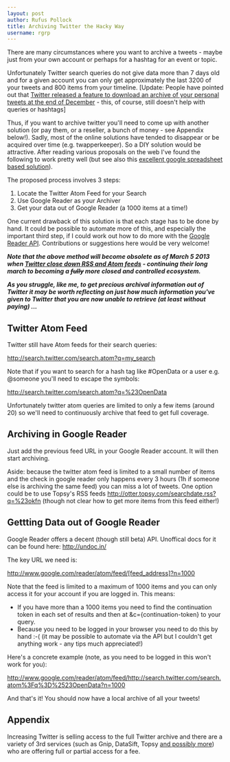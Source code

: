 ```yaml
---
layout: post
author: Rufus Pollock
title: Archiving Twitter the Hacky Way
username: rgrp
---
```


There are many circumstances where you want to archive a tweets - maybe just from your own account or perhaps for a hashtag for an event or topic.

Unfortunately Twitter search queries do not give data more than 7 days old and for a given account you can only get approximately the last 3200 of your tweets and 800 items from your timeline. [Update: People have pointed out that [Twitter released a feature to download an archive of your personal tweets at the end of December](http://blog.twitter.com/2012/12/your-twitter-archive.html) - this, of course, still doesn't help with queries or hashtags]

Thus, if you want to archive twitter you'll need to come up with another solution (or pay them, or a reseller, a bunch of money - see Appendix below!). Sadly, most of the online solutions have tended to disappear or be acquired over time (e.g. twapperkeeper). So a DIY solution would be attractive. After reading various proposals on the web I've found the following to work pretty well (but see also this [excellent google spreadsheet based solution][1]).

The proposed process involves 3 steps:

[1]: http://mashe.hawksey.info/2012/01/twitter-archive-tagsv3/

1. Locate the Twitter Atom Feed for your Search
2. Use Google Reader as your Archiver
3. Get your data out of Google Reader (a 1000 items at a time!)

One current drawback of this solution is that each stage has to be done by hand. It could be possible to automate more of this, and especially the important third step, if I could work out how to do more with the [Google Reader API][api-docs]. Contributions or suggestions here would be very welcome!

[api-docs]: http://undoc.in/

***Note that the above method will become obsolete as of March 5 2013 when [Twitter close down RSS and Atom feeds][twitter-shutdown] - continuing their long march to becoming a <del>fully</del> more closed and controlled ecosystem.***

***As you struggle, like me, to get precious archival information out of Twitter it may be worth reflecting on just how much information you've given to Twitter that you are now unable to retrieve (at least without paying) ...***

[twitter-shutdown]: https://dev.twitter.com/docs/api/1.1/overview#New_Twitter_client_policies

## Twitter Atom Feed

Twitter still have Atom feeds for their search queries:

<http://search.twitter.com/search.atom?q=my_search>

Note that if you want to search for a hash tag like #OpenData or a user e.g. @someone you'll need to escape the symbols:

<http://search.twitter.com/search.atom?q=%23OpenData>

Unfortunately twitter atom queries are limited to only a few items (around 20) so we'll need to continuously archive that feed to get full coverage.

## Archiving in Google Reader

Just add the previous feed URL in your Google Reader account. It will then start archiving.

Aside: because the twitter atom feed is limited to a small number of items and the check in google reader only happens every 3 hours (1h if someone else is archiving the same feed) you can miss a lot of tweets. One option could be to use Topsy's RSS feeds <http://otter.topsy.com/searchdate.rss?q=%23okfn> (though not clear how to get more items from this feed either!)

## Gettting Data out of Google Reader

Google Reader offers a decent (though still beta) API. Unoffical docs for it can be found here: <http://undoc.in/>

The key URL we need is:

<http://www.google.com/reader/atom/feed/[feed_address]?n=1000>

Note that the feed is limited to a maximum of 1000 items and you can only access it for your account if you are logged in. This means:

* If you have more than a 1000 items you need to find the continuation token in each set of results and then at &c={continuation-token} to your query.
* Because you need to be logged in your browser you need to do this by hand :-( (it may be possible to automate via the API but I couldn't get anything work - any tips much appreciated!)

Here's a concrete example (note, as you need to be logged in this won't work for you):

<http://www.google.com/reader/atom/feed/http://search.twitter.com/search.atom%3Fq%3D%2523OpenData?n=1000>

And that's it! You should now have a local archive of all your tweets!

## Appendix

Increasing Twitter is selling access to the full Twitter archive and there are a variety of 3rd services (such as Gnip, DataSift, Topsy [and possibly more][more]) who are offering full or partial access for a fee.

[more]: https://dev.twitter.com/programs/twitter-certified-products/products#Data

